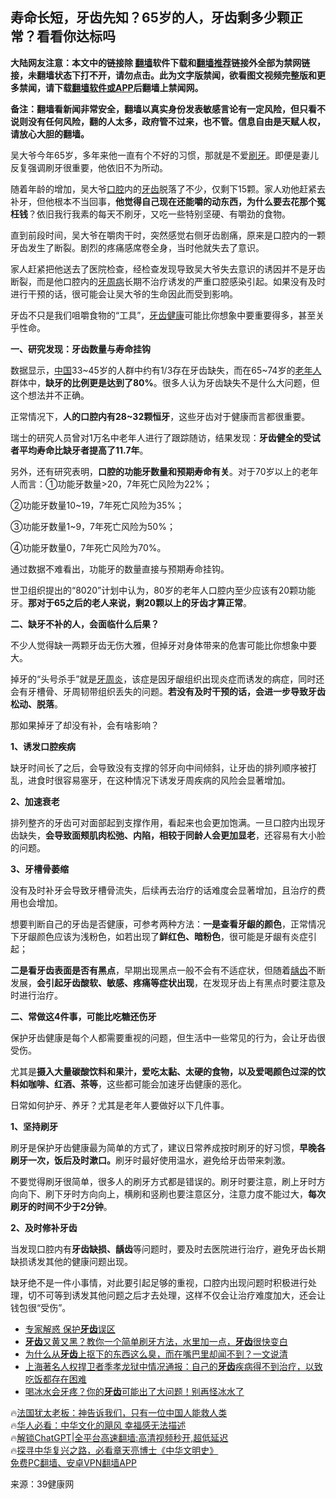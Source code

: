  <!-- 面包屑导航 --> <h2>寿命长短，牙齿先知？65岁的人，牙齿剩多少颗正常？看看你达标吗</h2> <p class="notice"><b>大陆网友注意：本文中的链接除 <a href="https://github.com/bannedbook/fanqiang" >翻墙</a>软件下载和<a href="https://github.com/killgcd/justmysocks/blob/master/README.md">翻墙推荐</a>链接外全部为禁网链接，未翻墙状态下打不开，请勿点击。此为文字版禁闻，欲看图文视频完整版和更多禁闻，请下载<a href="https://github.com/bannedbook/fanqiang">翻墙软件或APP</a>后翻墙上禁闻网。</p><p>备注：翻墙看新闻非常安全，翻墙以真实身份发表敏感言论有一定风险，但只看不说则没有任何风险，翻的人太多，政府管不过来，也不管。信息自由是天赋人权，请放心大胆的翻墙。</b></p>  <div class="entry"> <p>吴大爷今年65岁，多年来他一直有个不好的习惯，那就是不爱<a href="https://www.bannedbook.org/bnews/tag/%E5%88%B7%E7%89%99/" class="st_tag internal_tag" rel="tag" title="标签 刷牙 下的日志">刷牙</a>。即便是妻儿反复强调刷牙很重要，他依旧不为所动。</p> <p>随着年龄的增加，吴大爷<a href="https://www.bannedbook.org/bnews/tag/%E5%8F%A3%E8%85%94/" class="st_tag internal_tag" rel="tag" title="标签 口腔 下的日志">口腔</a>内的<a href="https://www.bannedbook.org/bnews/tag/%e7%89%99%e9%bd%bf/" class="st_tag internal_tag" rel="tag" title="标签 牙齿 下的日志">牙齿</a>脱落了不少，仅剩下15颗。家人劝他赶紧去补牙，但他根本不当回事，<strong>他觉得自己现在还能嚼的动东西，为什么要去花那个冤枉钱</strong>？依旧我行我素的每天不刷牙，又吃一些特别坚硬、有嚼劲的食物。</p> <p>直到前段时间，吴大爷在嚼肉干时，突然感觉右侧牙齿剧痛，原来是口腔内的一颗牙齿发生了断裂。剧烈的疼痛感席卷全身，当时他就失去了意识。</p> <p>家人赶紧把他送去了医院检查，经检查发现导致吴大爷失去意识的诱因并不是牙齿断裂，而是他口腔内的<a href="https://www.bannedbook.org/bnews/tag/%E7%89%99%E5%91%A8%E7%97%85/" class="st_tag internal_tag" rel="tag" title="标签 牙周病 下的日志">牙周病</a>长期不治疗诱发的严重口腔感染引起。如果没有及时进行干预的话，很可能会让吴大爷的生命因此而受到影响。</p> <p>牙齿不只是我们咀嚼食物的“工具”，<a href="https://www.bannedbook.org/bnews/tag/%E7%89%99%E9%BD%BF%E5%81%A5%E5%BA%B7/" class="st_tag internal_tag" rel="tag" title="标签 牙齿健康 下的日志">牙齿健康</a>可能比你想象中要重要得多，甚至关乎性命。</p> <p><strong>一、研究发现：牙齿数量与寿命挂钩</strong></p> <p>数据显示，<span class='wp_keywordlink_affiliate'><a href="https://www.bannedbook.org/" title="中国" target="_blank">中国</a></span>33~45岁的人群中约有1/3存在牙齿缺失，而在65~74岁的<a href="https://www.bannedbook.org/bnews/tag/%E8%80%81%E5%B9%B4%E4%BA%BA/" class="st_tag internal_tag" rel="tag" title="标签 老年人 下的日志">老年人</a>群体中，<strong>缺牙的比例更是达到了80%</strong>。很多人认为牙齿缺失不是什么大问题，但这个想法并不正确。</p> <p>正常情况下，<strong>人的口腔内有28~32颗恒牙</strong>，这些牙齿对于健康而言都很重要。</p> <p>瑞士的研究人员曾对1万名中老年人进行了跟踪随访，结果发现：<strong>牙齿健全的受试者平均寿命比缺牙者提高了11.7年</strong>。</p> <p>另外，还有研究表明，<strong>口腔的功能牙数量和预期寿命有关</strong>。对于70岁以上的老年人而言：①功能牙数量&gt;20，7年死亡风险为22%；</p> <p>②功能牙数量10~19，7年死亡风险为35%；</p> <p>③功能牙数量1~9，7年死亡风险为50%；</p> <p>④功能牙数量0，7年死亡风险为70%。</p> <p>通过数据不难看出，功能牙的数量直接与预期寿命挂钩。</p> <p>世卫组织提出的“8020”计划中认为，80岁的老年人口腔内至少应该有20颗功能牙。<strong>那对于65之后的老人来说，剩20颗以上的牙齿才算正常</strong>。</p> <p><strong>二、缺牙不补的人，会面临什么后果？</strong></p> <p>不少人觉得缺一两颗牙齿无伤大雅，但掉牙对身体带来的危害可能比你想象中要大。</p> <p>掉牙的“头号杀手”就是<a href="https://www.bannedbook.org/bnews/tag/%e7%89%99%e5%91%a8%e7%82%8e/" class="st_tag internal_tag" rel="tag" title="标签 牙周炎 下的日志">牙周炎</a>，该症是因牙龈组织出现炎症而诱发的病症，同时还会有牙槽骨、牙周韧带组织丢失的问题。<strong>若没有及时干预的话，会进一步导致牙齿松动、脱落</strong>。</p>  <p>那如果掉牙了却没有补，会有啥影响？</p> <p><strong>1、诱发口腔疾病</strong></p> <p>缺牙时间长了之后，会导致没有支撑的邻牙向中间倾斜，让牙齿的排列顺序被打乱，进食时很容易塞牙，在这种情况下诱发牙周疾病的风险会显著增加。</p> <p><strong>2、加速衰老</strong></p> <p>排列整齐的牙齿可对面部起到支撑作用，看起来也会更加饱满。一旦口腔内出现牙齿缺失，<strong>会导致面颊肌肉松弛、内陷，相较于同龄人会更加显老</strong>，还容易有大小脸的问题。</p> <p><strong>3、牙槽骨萎缩</strong></p> <p>没有及时补牙会导致牙槽骨流失，后续再去治疗的话难度会显著增加，且治疗的费用也会增加。</p> <p>想要判断自己的牙齿是否健康，可参考两种方法：<strong>一是查看牙龈的颜色</strong>，正常情况下牙龈颜色应该为浅粉色，如若出现了<strong>鲜红色、暗粉色</strong>，很可能是牙龈有炎症引起；</p> <p><strong>二是看牙齿表面是否有黑点</strong>，早期出现黑点一般不会有不适症状，但随着<a href="https://www.bannedbook.org/bnews/tag/%e9%be%8b%e9%bd%bf/" class="st_tag internal_tag" rel="tag" title="标签 龋齿 下的日志">龋齿</a>不断发展，<strong>会引起牙齿酸软、敏感、疼痛等症状出现</strong>，在发现牙齿上有黑点时要注意及时进行治疗。</p>  <p><strong>二、常做这4件事，可能比吃糖还伤牙</strong></p> <p>保护牙齿健康是每个人都需要重视的问题，但生活中一些常见的行为，会让牙齿很受伤。</p> <p>尤其是<strong>摄入大量碳酸饮料和果汁，爱吃太黏、太硬的食物，以及爱喝颜色过深的饮料如咖啡、红酒、茶等</strong>，这些都可能会加速牙齿健康的恶化。</p> <p>日常如何护牙、养牙？尤其是老年人要做好以下几件事。</p> <p><strong>1、坚持刷牙</strong></p> <p>刷牙是保护牙齿健康最为简单的方式了，建议日常养成按时刷牙的好习惯，<strong>早晚各刷牙一次，饭后及时漱口。</strong>刷牙时最好使用温水，避免给牙齿带来刺激。</p> <p>不要觉得刷牙很简单，很多人的刷牙方式都是错误的。刷牙时要注意，刷上牙时方向向下、刷下牙时方向向上，横刷和竖刷也要注意区分，注意力度不能过大，<strong>每次刷牙的时间不少于2分钟</strong>。</p> <p><strong>2、及时修补牙齿</strong></p> <p>当发现口腔内有<strong>牙齿缺损、龋齿</strong>等问题时，要及时去医院进行治疗，避免牙齿长期缺损诱发其他的健康问题出现。</p>  <p>缺牙绝不是一件小事情，对此要引起足够的重视，口腔内出现问题时积极进行处理，切不可等到诱发其他问题之后才去处理，这样不仅会让治疗难度加大，还会让钱包很“受伤”。</p> <!--<div id="taboola-mid-1"></div>--><ul class='op-related-articles' title='相关阅读'> <li><a href='https://www.bannedbook.org/bnews/sohnews/20230518/1885581.html' target='_blank'>专家解惑 保护<b>牙齿</b>误区</a></li> <li><a href='https://www.bannedbook.org/bnews/lifebaike/20230507/1881144.html' target='_blank'><b>牙齿</b>又黄又黑？教你一个简单刷牙方法，水里加一点，<b>牙齿</b>很快变白</a></li> <li><a href='https://www.bannedbook.org/bnews/lifebaike/20230503/1879527.html' target='_blank'>为什么从<b>牙齿</b>上抠下的东西这么臭，而在嘴巴里却闻不到？一文说清</a></li> <li><a href='https://www.bannedbook.org/bnews/weiquan/20230427/1877235.html' target='_blank'>上海著名人权捍卫者季孝龙狱中情况通报&#65306;自己的<b>牙齿</b>疾病得不到治疗&#65292;以致吃饭都存在困难</a></li> <li><a href='https://www.bannedbook.org/bnews/lifebaike/20230427/1877170.html' target='_blank'>喝冰水会牙疼？你的<b>牙齿</b>可能出了大问题！别再怪冰水了</a></li> </ul> <p class="texttj"> 🔥<a href="https://www.bannedbook.org/bnews/ssgc/20230219/1850782.html" target="_blank">法国犹太老板：神告诉我们，只有一位中国人能救人类</a><br/> 🔥<a href="https://www.bannedbook.org/bnews/comments/20220220/1694796.html" target="_blank">华人必看：中华文化的飓风 幸福感无法描述</a><br/> 🔥<a href="https://github.com/bannedbook/fanqiang/wiki/V2ray%E6%9C%BA%E5%9C%BA" target="_blank">解锁ChatGPT|全平台高速翻墙:高清视频秒开,超低延迟</a><br/> 🔥<a href="https://www.bannedbook.org/bnews/comments/20220808/1768773.html" target="_blank">探寻中华复兴之路，必看章天亮博士《中华文明史》</a><br/> <a href="https://github.com/bannedbook/fanqiang/wiki/%E7%A6%81%E9%97%BB%E7%BD%91%E5%AE%89%E5%8D%93%E7%BF%BB%E5%A2%99%E6%96%B0%E9%97%BBAPP" target="_blank">免费PC翻墙、安卓VPN翻墙APP</a><br/> </p><p class="src-info">来源：39健康网 </p><a name='sharetosocial'></a> <div style="margin-bottom:5px;padding-bottom:5px;clear:both"> <div id="archive-pix-1" class="banner-ads"> <!-- AuctionX Display platform tag START --> <div id="27602x728x90x621x_ADSLOT1" clicktrack="%%CLICK_URL_ESC%%"></div>  <!-- AuctionX Display platform tag END --> </div> <div id="archive-pix-2" class="banner-ads"> <!-- AuctionX Display platform tag START --> <div id="27556x300x250x621x_ADSLOT1" clicktrack="%%CLICK_URL_ESC%%" style="margin:0 auto;text-align:center"></div>  <!-- AuctionX Display platform tag END --> </div> </div>  <div id="archive-pix-1" class="banner-ads"> <!-- AuctionX Display platform tag START --> <div id="27603x728x90x621x_ADSLOT1" clicktrack="%%CLICK_URL_ESC%%"></div>  <!-- AuctionX Display platform tag END --> </div> </div><!--END ENTRY--> 